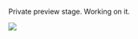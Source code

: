 Private preview stage. Working on it.

![](https://file.isheji.com/isheji/3216/643284/20220311164145622b0b4909384123951.png?raw=true)
